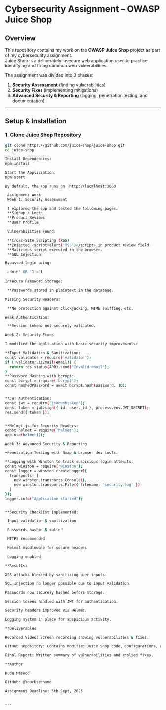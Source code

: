 #  Cybersecurity Assignment – OWASP Juice Shop

##  Overview
This repository contains my work on the **OWASP Juice Shop** project as part of my cybersecurity assignment.  
Juice Shop is a deliberately insecure web application used to practice identifying and fixing common web vulnerabilities.  

The assignment was divided into 3 phases:  
1. **Security Assessment** (finding vulnerabilities)  
2. **Security Fixes** (implementing mitigations)  
3. **Advanced Security & Reporting** (logging, penetration testing, and documentation)  

---

##  Setup & Installation

### 1. Clone Juice Shop Repository
```bash
git clone https://github.com/juice-shop/juice-shop.git
cd juice-shop

Install Dependencies:
npm install

Start the Appliciation:
npm start

By default, the app runs on  http://localhost:3000

 Assignment Work
 Week 1: Security Assessment

 I explored the app and tested the following pages:
 **Signup / Login
 **Product Reviews
 **User Profile

 Vulnerabilities Found:

 **Cross-Site Scripting (XSS)
 **Injected <script>alert('XSS')</script> in product review field.
 **Malicious script executed in the browser.
 **SQL Injection

Bypassed login using:

 admin' OR '1'='1
 
Insecure Password Storage:

 **Passwords stored in plaintext in the database.

Missing Security Headers:

 **No protection against clickjacking, MIME sniffing, etc.

Weak Authentication:

 **Session tokens not securely validated.

Week 2: Security Fixes

I modified the application with basic security improvements:

**Input Validation & Sanitization:
const validator = require('validator');
if (!validator.isEmail(email)) {
  return res.status(400).send("Invalid email");
}
**Password Hashing with bcrypt:
const bcrypt = require('bcrypt');
const hashedPassword = await bcrypt.hash(password, 10);


**JWT Authentication:
const jwt = require('jsonwebtoken');
const token = jwt.sign({ id: user._id }, process.env.JWT_SECRET);
res.send({ token });


**Helmet.js for Security Headers:
const helmet = require('helmet');
app.use(helmet());

Week 3: Advanced Security & Reporting

¬Penetration Testing with Nmap & browser dev tools.

**Logging with Winston to track suspicious login attempts:
const winston = require('winston');
const logger = winston.createLogger({
  transports: [
    new winston.transports.Console(),
    new winston.transports.File({ filename: 'security.log' })
  ]
});
logger.info("Application started");


**Security Checklist Implemented:

 Input validation & sanitization

 Passwords hashed & salted

 HTTPS recommended

 Helmet middleware for secure headers

 Logging enabled

**Results:

XSS attacks blocked by sanitizing user inputs.

SQL Injection no longer possible due to input validation.

Passwords now securely hashed before storage.

Session tokens handled with JWT for authentication.

Security headers improved via Helmet.

Logging system in place for suspicious activity.

**Deliverables

Recorded Video: Screen recording showing vulnerabilities & fixes.

GitHub Repository: Contains modified Juice Shop code, configurations, and this README.

Final Report: Written summary of vulnerabilities and applied fixes.

**Author

Huda Masood

GitHub: @YourUsername

Assignment Deadline: 5th Sept, 2025


---


